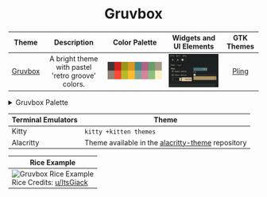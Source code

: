 <h1 align="center">Gruvbox</h1>

| Theme | Description | Color Palette | Widgets and UI Elements | GTK Themes |
| :---: | :---: | :---: | :---: | :---: |
| [Gruvbox](https://github.com/morhetz/gruvbox) | A bright theme with pastel 'retro groove' colors. | ![Gruvbox Palette](./gruvbox_palette.png) | ![Gruvbox Widgets and UI Elements](./gruvbox.png) | [Pling](https://www.pling.com/p/1681313/) |



<details>
<summary>Gruvbox Palette</summary>

| Code | Colour             | Hex       | Code | Colour             | Hex       |
|----------------------|--------------------|-----------|----------------------|--------------------|-----------|
| 1                    | Background         | `#3C3836` | 9                    | Background-bright  | `#928374` |
| 2                    | Red                | `#CC241D` | 10                   | Red-Bright         | `#FB4934` |
| 3                    | Green              | `#98971A` | 11                   | Green-Bright       | `#B8BB26` |
| 4                    | Yellow             | `#D79921` | 12                   | Yellow-Bright      | `#FABD2F` |
| 5                    | Blue               | `#458588` | 13                   | Blue-Bright        | `#83A598` |
| 6                    | Purple             | `#B16286` | 14                   | Purple-Bright      | `#D3869B` |
| 7                    | Aqua               | `#689D6A` | 15                   | Aqua-Bright        | `#8EC07C` |
| 8                    | Foreground         | `#A89984` | 16                   | Foreground-Bright  | `#FBF1C7` |


</details> 

| Terminal Emulators | Theme                                                                                             |
|--------------------|---------------------------------------------------------------------------------------------------|
| Kitty              | `kitty +kitten themes`                                                                            |
| Alacritty          | Theme available in the [alacritty-theme](https://github.com/alacritty/alacritty-theme) repository |

| Rice Example |
| --- |
|![Gruvbox Rice Example](https://preview.redd.it/2rtkdd1yuxh71.png?width=960&crop=smart&auto=webp&v=enabled&s=f02e04b39dc4bc439020dad624443757da2188ef)<br>Rice Credits: [u/ItsGiack](https://www.reddit.com/r/unixporn/comments/p66d7v/kde_my_beloved_gruvbox_rice/) |
